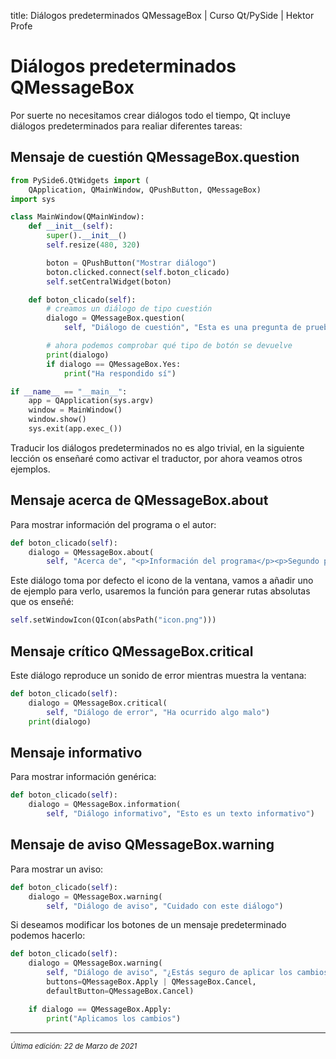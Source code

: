 title: Diálogos predeterminados QMessageBox | Curso Qt/PySide | Hektor Profe

# Diálogos predeterminados QMessageBox

Por suerte no necesitamos crear diálogos todo el tiempo, Qt incluye diálogos predeterminados para realiar diferentes tareas:

## Mensaje de cuestión QMessageBox.question

```python
from PySide6.QtWidgets import (
    QApplication, QMainWindow, QPushButton, QMessageBox)
import sys

class MainWindow(QMainWindow):
    def __init__(self):
        super().__init__()
        self.resize(480, 320)

        boton = QPushButton("Mostrar diálogo")
        boton.clicked.connect(self.boton_clicado)
        self.setCentralWidget(boton)

    def boton_clicado(self):
        # creamos un diálogo de tipo cuestión
        dialogo = QMessageBox.question(
            self, "Diálogo de cuestión", "Esta es una pregunta de prueba")

        # ahora podemos comprobar qué tipo de botón se devuelve
        print(dialogo)
        if dialogo == QMessageBox.Yes:
            print("Ha respondido sí")

if __name__ == "__main__":
    app = QApplication(sys.argv)
    window = MainWindow()
    window.show()
    sys.exit(app.exec_())
```

Traducir los diálogos predeterminados no es algo trivial, en la siguiente lección os enseñaré como activar el traductor, por ahora veamos otros ejemplos.

## Mensaje acerca de QMessageBox.about

Para mostrar información del programa o el autor:

```python
def boton_clicado(self):
    dialogo = QMessageBox.about(
        self, "Acerca de", "<p>Información del programa</p><p>Segundo parágrado</p>")
```

Este diálogo toma por defecto el icono de la ventana, vamos a añadir uno de ejemplo para verlo, usaremos la función para generar rutas absolutas que os enseñé:

```python
self.setWindowIcon(QIcon(absPath("icon.png")))
```

## Mensaje crítico QMessageBox.critical

Este diálogo reproduce un sonido de error mientras muestra la ventana:

```python
def boton_clicado(self):
    dialogo = QMessageBox.critical(
        self, "Diálogo de error", "Ha ocurrido algo malo")
    print(dialogo)
```

## Mensaje informativo

Para mostrar información genérica:

```python
def boton_clicado(self):
    dialogo = QMessageBox.information(
        self, "Diálogo informativo", "Esto es un texto informativo")
```

## Mensaje de aviso QMessageBox.warning

Para mostrar un aviso:

```python
def boton_clicado(self):
    dialogo = QMessageBox.warning(
        self, "Diálogo de aviso", "Cuidado con este diálogo")
```

Si deseamos modificar los botones de un mensaje predeterminado podemos hacerlo:

```python
def boton_clicado(self):
    dialogo = QMessageBox.warning(
        self, "Diálogo de aviso", "¿Estás seguro de aplicar los cambios?",
        buttons=QMessageBox.Apply | QMessageBox.Cancel,
        defaultButton=QMessageBox.Cancel)

    if dialogo == QMessageBox.Apply:
        print("Aplicamos los cambios")
```

___
<small class="edited"><i>Última edición: 22 de Marzo de 2021</i></small>